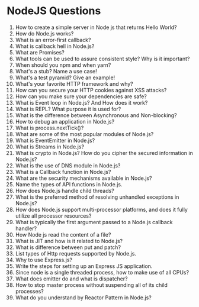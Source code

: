 # NodeJS Questions


1. How to create a simple server in Node js that returns Hello World?
1. How do Node.js works?
1. What is an error-first callback?
1. What is callback hell in Node.js?
1. What are Promises?
1. What tools can be used to assure consistent style? Why is it important?
1. When should you npm and when yarn?
1. What's a stub? Name a use case!
1. What's a test pyramid? Give an example!
1. What's your favorite HTTP framework and why?
1. How can you secure your HTTP cookies against XSS attacks?
1. How can you make sure your dependencies are safe?
1. What is Event loop in Node.js? And How does it work?
1. What is REPL? What purpose it is used for?
1. What is the difference between Asynchronous and Non-blocking?
1. How to debug an application in Node.js?
1. What is process.nextTick()?
1. What are some of the most popular modules of Node.js?
1. What is EventEmitter in Node.js?
1. What is Streams in Node.js?
1. What is crypto in Node.js? How do you cipher the secured information in Node.js?
1. What is the use of DNS module in Node.js?
1. What is a Callback function in Node.js?
1. What are the security mechanisms available in Node.js?
1. Name the types of API functions in Node.js.
1. How does Node.js handle child threads?
1. What is the preferred method of resolving unhandled exceptions in Node.js?
1. How does Node.js support multi-processor platforms, and does it fully utilize all processor resources?
1. What is typically the first argument passed to a Node.js callback handler?
1. How Node js read the content of a file?
1. What is JIT and how is it related to Node.js? 
1. What is difference between put and patch?
1. List types of Http requests supported by Node.js.
1. Why to use Express.js?
1. Write the steps for setting up an Express JS application.
1. Since node is a single threaded process, how to make use of all CPUs?
1. What does emitter do and what is dispatcher?
1. How to stop master process without suspending all of its child processes?
1. What do you understand by Reactor Pattern in Node.js?

